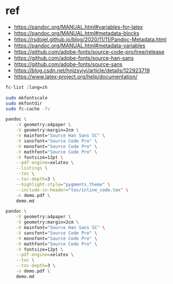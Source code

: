 # ref

- https://pandoc.org/MANUAL.html#variables-for-latex
- https://pandoc.org/MANUAL.html#metadata-blocks
- https://rsdoiel.github.io/blog/2020/11/11/Pandoc-Metadata.html
- https://pandoc.org/MANUAL.html#metadata-variables
- https://github.com/adobe-fonts/source-code-pro/tree/release
- https://github.com/adobe-fonts/source-han-sans
- https://github.com/adobe-fonts/source-sans
- https://blog.csdn.net/hnjzsyjyj/article/details/122923719
- https://www.latex-project.org/help/documentation/

```sh
fc-list :lang=zh

sudo mkfontscale
sudo mkfontdir
sudo fc-cache -fv

pandoc \
    -V geometry:a4paper \
    -V geometry:margin=2cm \
    -V mainfont="Source Han Sans SC" \
    -V sansfont="Source Code Pro" \
    -V monofont="Source Code Pro" \
    -V mathfont="Source Code Pro" \
    -V fontsize=12pt \
    --pdf-engine=xelatex \
    --listings \
    --toc \
    --toc-depth=3 \
    --highlight-style="pygments.theme" \
    --include-in-header="tex/inline_code.tex" \
    -o demo.pdf \
    demo.md 

pandoc \
    -V geometry:a4paper \
    -V geometry:margin=2cm \
    -V mainfont="Source Han Sans SC" \
    -V sansfont="Source Code Pro" \
    -V monofont="Source Code Pro" \
    -V mathfont="Source Code Pro" \
    -V fontsize=12pt \
    --pdf-engine=xelatex \
    --toc \
    --toc-depth=3 \
    -o demo.pdf \
    demo.md 
```


